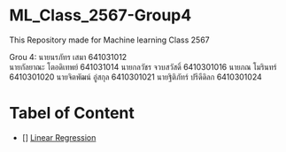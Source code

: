 # ML_Class_2567-Group4
This Repository made for Machine learning Class 2567

Grou 4:
นายนรภัทร เสมา  641031012\
นายกัลยาณะ โตอดิเทพย์ 641031014
นายกลวัชร จวบสวัสดิ์ 6410301016
นายภณ โมรินทร์ 6410301020
นายจิตพัฒน์ อู่สกุล 6410301021
นายฐิติภัทร์ ปรีดีดิลก 6410301024

# Tabel of Content
- [] [Linear Regression](https://github.com/PonMorin/ML_Class_2567/tree/main/LinearRegression)
